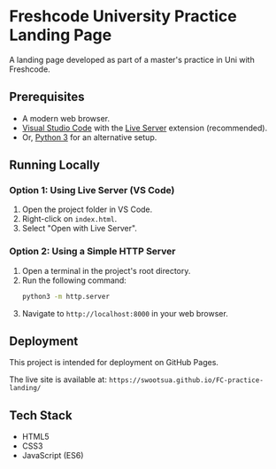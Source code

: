 # Freshcode University Practice Landing Page

A landing page developed as part of a master's  practice in Uni with Freshcode.

## Prerequisites

- A modern web browser.
- [Visual Studio Code](https://code.visualstudio.com/) with the [Live Server](https://marketplace.visualstudio.com/items?itemName=ritwickdey.LiveServer) extension (recommended).
- Or, [Python 3](https://www.python.org/downloads/) for an alternative setup.

## Running Locally

### Option 1: Using Live Server (VS Code)

1.  Open the project folder in VS Code.
2.  Right-click on `index.html`.
3.  Select "Open with Live Server".

### Option 2: Using a Simple HTTP Server

1.  Open a terminal in the project's root directory.
2.  Run the following command:
    ```bash
    python3 -m http.server
    ```
3.  Navigate to `http://localhost:8000` in your web browser.

## Deployment

This project is intended for deployment on GitHub Pages.

The live site is available at: `https://swootsua.github.io/FC-practice-landing/`

## Tech Stack

- HTML5
- CSS3
- JavaScript (ES6)
